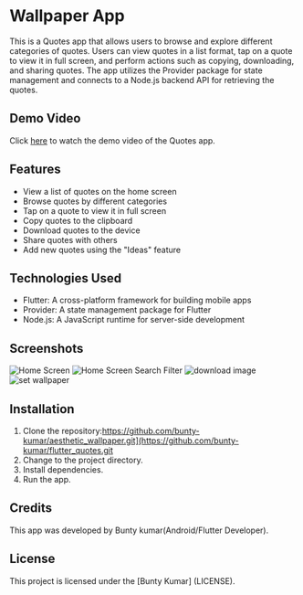 
# Wallpaper App

This is a Quotes app that allows users to browse and explore different categories of quotes. Users can view quotes in a list format, tap on a quote to view it in full screen, and perform actions such as copying, downloading, and sharing quotes. The app utilizes the Provider package for state management and connects to a Node.js backend API for retrieving the quotes.

## Demo Video

Click [here](https://example.com) to watch the demo video of the Quotes app.


## Features

- View a list of quotes on the home screen
- Browse quotes by different categories
- Tap on a quote to view it in full screen
- Copy quotes to the clipboard
- Download quotes to the device
- Share quotes with others
- Add new quotes using the "Ideas" feature

## Technologies Used

- Flutter: A cross-platform framework for building mobile apps
- Provider: A state management package for Flutter
- Node.js: A JavaScript runtime for server-side development


## Screenshots

![Home Screen](https://github.com/bunty-kumar/aesthetic_wallpaper/blob/master/home_screen.JPEG)
![Home Screen Search Filter](https://github.com/bunty-kumar/aesthetic_wallpaper/blob/master/home_screen_search_filter.JPEG)
![download image](https://github.com/bunty-kumar/aesthetic_wallpaper/blob/master/download_image.JPEG)
![set wallpaper](https://github.com/bunty-kumar/aesthetic_wallpaper/blob/master/set_wallpaper_menu.JPEG)


## Installation

1. Clone the repository:https://github.com/bunty-kumar/aesthetic_wallpaper.git](https://github.com/bunty-kumar/flutter_quotes.git
2. Change to the project directory.
3. Install dependencies.
4. Run the app.

## Credits

This app was developed by Bunty kumar(Android/Flutter Developer).

## License

This project is licensed under the [Bunty Kumar] (LICENSE).

